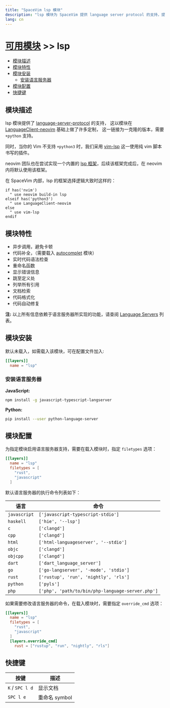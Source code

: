 ```yaml
---
title: "SpaceVim lsp 模块"
description: "lsp 模块为 SpaceVim 提供 language server protocol 的支持，提供更多语言相关服务"
lang: cn
---
```


# [可用模块](../) >> lsp

<!-- vim-markdown-toc GFM -->

- [模块描述](#模块描述)
- [模块特性](#模块特性)
- [模块安装](#模块安装)
  - [安装语言服务器](#安装语言服务器)
- [模块配置](#模块配置)
- [快捷键](#快捷键)

<!-- vim-markdown-toc -->

## 模块描述

lsp 模块提供了 [language-server-protocol](https://microsoft.github.io/language-server-protocol/) 的支持，
这以模块在 [LanguageClient-neovim](https://github.com/SpaceVim/LanguageClient-neovim) 基础上做了许多定制，
这一链接为一克隆的版本，需要 `+python` 支持。

同时，当你的 Vim 不支持 `+python3` 时，我们采用 [vim-lsp](https://github.com/prabirshrestha/vim-lsp) 这一使用纯 vim 脚本书写的插件。

neovim 团队也在尝试实现一个内置的 [lsp 框架](https://github.com/neovim/neovim/pull/6856)，后续该框架完成后，在 neovim 内将默认使用该框架。

在 SpaceVim 内部，lsp 的框架选择逻辑大致时这样的：

```vim
if has('nvim')
  " use neovim build-in lsp
elseif has('python3')
  " use LanguageClient-neovim
else
  " use vim-lsp
endif
```

## 模块特性

- 异步调用，避免卡顿
- 代码补全，（需要载入 [autocomplet](https://spacevim.org/layers/autocomplete/) 模块）
- 实时代码语法检查
- 重命名函数
- 显示错误信息
- 跳至定义处
- 列举所有引用
- 文档检索
- 代码格式化
- 代码自动修复

**注:** 以上所有信息依赖于语言服务器所实现的功能，请查阅 [Language Servers](https://microsoft.github.io/language-server-protocol/implementors/servers/) 列表。

## 模块安装

默认未载入，如需载入该模块，可在配置文件加入:

```toml
[[layers]]
  name = "lsp"
```

### 安装语言服务器

**JavaScript:**

```sh
npm install -g javascript-typescript-langserver
```

**Python:**

```sh
pip install --user python-language-server
```

## 模块配置

为指定模块启用语言服务器支持，需要在载入模块时，指定 `filetypes` 选项：

```toml
[[layers]]
  name = "lsp"
  filetypes = [
    "rust",
    "javascript"
  ]
```

默认语言服务器的执行命令列表如下：

| 语言         | 命令                                             |
| ------------ | ------------------------------------------------ |
| `javascript` | `['javascript-typescript-stdio']`                |
| `haskell`    | `['hie', '--lsp']`                               |
| `c`          | `['clangd']`                                     |
| `cpp`        | `['clangd']`                                     |
| `html`       | `['html-languageserver', '--stdio']`             |
| `objc`       | `['clangd']`                                     |
| `objcpp`     | `['clangd']`                                     |
| `dart`       | `['dart_language_server']`                       |
| `go`         | `['go-langserver', '-mode', 'stdio']`            |
| `rust`       | `['rustup', 'run', 'nightly', 'rls']`            |
| `python`     | `['pyls']`                                       |
| `php`        | `['php', 'path/to/bin/php-language-server.php']` |

如果需要修改语言服务器的命令，在载入模块时，需要指定 `override_cmd` 选项：

```toml
[[layers]]
  name = "lsp"
  filetypes = [
    "rust",
    "javascript"
  ]
  [layers.override_cmd]
    rust = ["rustup", "run", "nightly", "rls"]
```

## 快捷键

| 按键            | 描述          |
| --------------- | ------------- |
| `K` / `SPC l d` | 显示文档      |
| `SPC l e`       | 重命名 symbol |

